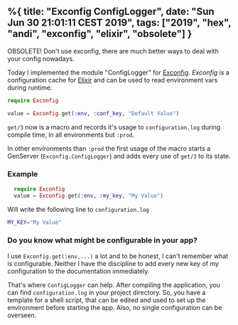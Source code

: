 %{ 
  title:  "Exconfig ConfigLogger",
  date: "Sun Jun 30 21:01:11 CEST 2019",
  tags: ["2019", "hex", "andi", "exconfig", "elixir", "obsolete"]
}
---
<div class="alert alert-danger">OBSOLETE! Don't use exconfig, there are much better ways to deal with your config nowadays.</div>


Today I implemented the module "ConfigLogger" for [Exconfig][].
_Exconfig_ is a configuration cache for [Elixir][] and can be used to read
environment vars during runtime.

```elixir
require Exconfig

value = Exconfig.get(:env, :conf_key, "Default Value")
```

`get/3` now is a macro and records it's usage to `configuration.log` during
compile time, in all environments but `:prod`.

In other environments than `:prod` the first usage of the macro starts
a GenServer (`Exconfig.ConfigLogger`) and adds every use of `get/3` to its state.

### Example

```elixir
  require Exconfig
  value = Exconfig.get(:env, :my_key, "My Value")
```

Will write the following line to `configuration.log`

```sh
MY_KEY="My Value"
```

### Do you know what might be configurable in your app?

I use `Exconfig.get(:env,...)` a lot and to be honest, I can't remember what is configurable. Neither I have the discipline to add every new key of my configuration to the documentation immediately. 

That's where `ConfigLogger` can help. After compiling the application, you can find `configuration.log` in your project directory. So, you have a template for a shell script, that can be edited and used to set up the environment before starting the app. Also, no single configuration can be overseen.


[Elixir]: https://elixirlang.org
[Exconfig]: https://github.com/iboard/exconfig

